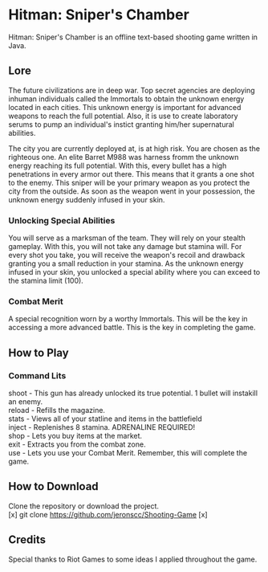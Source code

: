 # Hitman: Sniper's Chamber

Hitman: Sniper's Chamber is an offline text-based shooting game written in Java.

## Lore

The future civilizations are in deep war. Top secret agencies are deploying inhuman individuals
called the Immortals to obtain the unknown energy located in each cities. This unknown energy is
important for advanced weapons to reach the full potential. Also, it is use to create laboratory
serums to pump an individual's instict granting him/her supernatural abilities.

The city you are currently deployed at, is at high risk. You are chosen as the righteous one. An
elite Barret M988 was harness fromm the unknown energy reaching its full potential. With this, 
every bullet has a high penetrations in every armor out there. This means that it grants a one
shot to the enemy. This sniper will be your primary weapon as you protect the city from the outside.
As soon as the weapon went in your possession, the unknown energy suddenly infused in your skin. 

### Unlocking Special Abilities

You will serve as a marksman of the team. They will rely on your stealth gameplay. With this, you
will not take any damage but stamina will. For every shot you take, you will receive the weapon's 
recoil and drawback granting you a small reduction in your stamina. As the unknown energy infused
in your skin, you unlocked a special ability where you can exceed to the stamina limit (100). 

### Combat Merit

A special recognition worn by a worthy Immortals. This will be the key in accessing a more advanced
battle. This is the key in completing the game.

## How to Play

### Command Lits

shoot - This gun has already unlocked its true potential. 1 bullet will instakill an enemy. <br />
reload - Refills the magazine. <br />
stats - Views all of your statline and items in the battlefield <br />
inject - Replenishes 8 stamina. ADRENALINE REQUIRED! <br />
shop - Lets you buy items at the market. <br />
exit - Extracts you from the combat zone. <br /> 
use - Lets you use your Combat Merit. Remember, this will complete the game. <br />

## How to Download

Clone the repository or download the project. <br />
[x] git clone https://github.com/jeronscc/Shooting-Game [x]

## Credits

Special thanks to Riot Games to some ideas I applied throughout the game.


